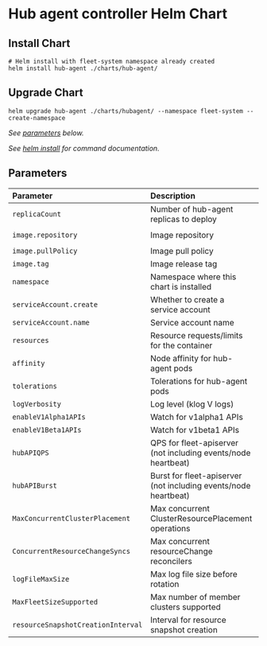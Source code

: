 # Hub agent controller Helm Chart

## Install Chart

```console
# Helm install with fleet-system namespace already created
helm install hub-agent ./charts/hub-agent/
```

## Upgrade Chart

```console
helm upgrade hub-agent ./charts/hubagent/ --namespace fleet-system --create-namespace
```

_See [parameters](#parameters) below._

_See [helm install](https://helm.sh/docs/helm/helm_install/) for command documentation._

## Parameters

| Parameter                        | Description                                                                                                                                                | Default                                          |
|:----------------------------------|:-----------------------------------------------------------------------------------------------------------------------------------------------------------|:-------------------------------------------------|
| `replicaCount`                    | Number of hub-agent replicas to deploy                                                                               | `1`                                              |
| `image.repository`                | Image repository                                                                                                     | `ghcr.io/azure/azure/fleet/hub-agent`            |
| `image.pullPolicy`                | Image pull policy                                                                                                    | `Always`                                         |
| `image.tag`                       | Image release tag                                                                                                    | `v0.1.0`                                         |
| `namespace`                       | Namespace where this chart is installed                                                                              | `fleet-system`                                   |
| `serviceAccount.create`           | Whether to create a service account                                                                                  | `true`                                           |
| `serviceAccount.name`             | Service account name                                                                                                | `hub-agent-sa`                                   |
| `resources`                       | Resource requests/limits for the container                                                                          | limits: 500m CPU, 1Gi; requests: 100m CPU, 128Mi |
| `affinity`                        | Node affinity for hub-agent pods                                                                                    | `{}`                                             |
| `tolerations`                     | Tolerations for hub-agent pods                                                                                      | `[]`                                             |
| `logVerbosity`                    | Log level (klog V logs)                                                                                             | `5`                                              |
| `enableV1Alpha1APIs`              | Watch for v1alpha1 APIs                                                                                             | `false`                                          |
| `enableV1Beta1APIs`               | Watch for v1beta1 APIs                                                                                              | `true`                                           |
| `hubAPIQPS`                       | QPS for fleet-apiserver (not including events/node heartbeat)                                                       | `250`                                            |
| `hubAPIBurst`                     | Burst for fleet-apiserver (not including events/node heartbeat)                                                     | `1000`                                           |
| `MaxConcurrentClusterPlacement`    | Max concurrent ClusterResourcePlacement operations                                                                  | `100`                                            |
| `ConcurrentResourceChangeSyncs`    | Max concurrent resourceChange reconcilers                                                                           | `20`                                             |
| `logFileMaxSize`                  | Max log file size before rotation                                                                                   | `1000000`                                        |
| `MaxFleetSizeSupported`            | Max number of member clusters supported                                                                             | `100`                                            |
| `resourceSnapshotCreationInterval` | Interval for resource snapshot creation                                                                             | `1m`                                             |